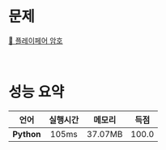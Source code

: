 # 문제
[📃 플레이페어 암호](https://softeer.ai/practice/info.do?idx=1&eid=804)

<br>

# 성능 요약

| 언어 | 실행시간 | 메모리| 득점 |
| :-----: | :-----: | :-----: | :-----: |
| **Python** | 105ms | 37.07MB | 100.0 |
